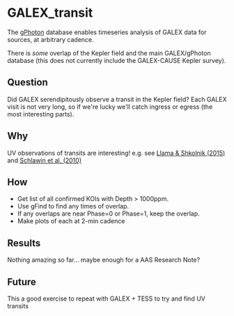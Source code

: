 # GALEX_transit

The [gPhoton](https://archive.stsci.edu/prepds/gphoton/) database enables timeseries analysis of GALEX data for sources, at arbitrary cadence.

There is *some* overlap of the Kepler field and the main GALEX/gPhoton database (this does not currently include the GALEX-CAUSE Kepler survey).

## Question
Did GALEX serendipitously observe a transit in the Kepler field? Each GALEX visit is not very long, so if we're lucky we'll catch ingress or egress (the most interesting parts).

## Why
UV observations of transits are interesting! e.g. see [Llama & Shkolnik (2015)](https://arxiv.org/abs/1501.04963) and [Schlawin et al. (2010)](https://arxiv.org/abs/1008.1073)

## How
- Get list of all confirmed KOIs with Depth > 1000ppm. 
- Use gFind to find any times of overlap. 
- If any overlaps are near Phase=0 or Phase=1, keep the overlap.
- Make plots of each at 2-min cadence

## Results
Nothing amazing so far... maybe enough for a AAS Research Note?

## Future
This a good exercise to repeat with GALEX + TESS to try and find UV transits
